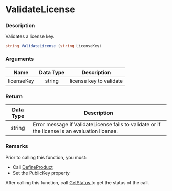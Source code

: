 # ValidateLicense

### Description

Validates a license key.

```csharp
string ValidateLicense (string LicenseKey)
```

### Arguments

| Name       | Data Type | Description             |
| ---------- | :-------: | ----------------------- |
| licenseKey |   string  | license key to validate |

### Return

| Data Type | Description                                                                                    |
| :-------: | ---------------------------------------------------------------------------------------------- |
|   string  | Error message if ValidateLicense fails to validate or if the license is an evaluation license. |

### Remarks

Prior to calling this function, you must:

* Call [DefineProduct](https://soraco.readme.io/reference/defineproduct)
* Set the PublicKey property

After calling this function, call [GetStatus ](https://soraco.readme.io/reference/getstatus)to get the status of the call.
